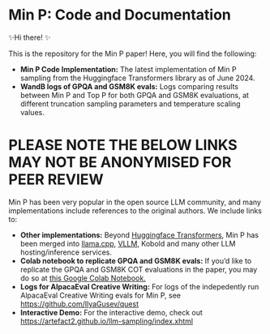 # Min P: Code and Documentation
✨Hi there! ✨

This is the repository for the Min P paper! Here, you will find the following:
- **Min P Code Implementation:** The latest implementation of Min P sampling from the Huggingface Transformers library as of June 2024.
- **WandB logs of GPQA and GSM8K evals:** Logs comparing results between Min P and Top P for both GPQA and GSM8K evaluations, at different truncation sampling parameters and temperature scaling values.

# PLEASE NOTE THE BELOW LINKS MAY NOT BE ANONYMISED FOR PEER REVIEW

Min P has been very popular in the open source LLM community, and many implementations include references to the original authors.
We include links to:
- **Other implementations:** Beyond [Huggingface Transformers](https://github.com/huggingface/transformers/pull/30639), Min P has been merged into [llama.cpp](https://github.com/ggerganov/llama.cpp/pull/3841), [VLLM](https://github.com/vllm-project/vllm/pull/1642), Kobold and many other LLM hosting/inference services.
- **Colab notebook to replicate GPQA and GSM8K evals:** If you’d like to replicate the GPQA and GSM8K COT evaluations in the paper, you may do so at  [this Google Colab Notebook.](https://colab.research.google.com/drive/1lpBoRzw273VXOECaz8AXGJlqI3wuYrEM)
- **Logs for AlpacaEval Creative Writing:** For logs of the indepedently run AlpacaEval Creative Writing evals for Min P, see https://github.com/IlyaGusev/quest
- **Interactive Demo:** For the interactive demo, check out https://artefact2.github.io/llm-sampling/index.xhtml

